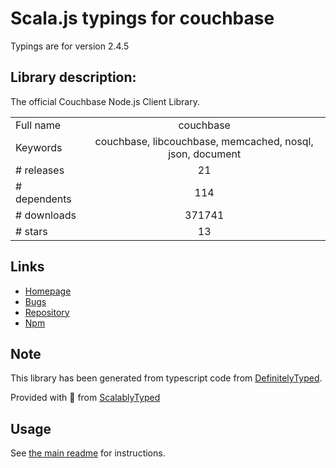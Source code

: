 
# Scala.js typings for couchbase

Typings are for version 2.4.5

## Library description:
The official Couchbase Node.js Client Library.

|                    |                 |
| ------------------ | :-------------: |
| Full name          | couchbase |
| Keywords           | couchbase, libcouchbase, memcached, nosql, json, document |
| # releases         | 21 |
| # dependents       | 114 |
| # downloads        | 371741 |
| # stars            | 13 |

## Links
- [Homepage](http://www.couchbase.com/communities/nodejs)
- [Bugs](http://www.couchbase.com/issues/browse/JSCBC)
- [Repository](https://github.com/couchbase/couchnode)
- [Npm](https://www.npmjs.com/package/couchbase)
    


## Note
This library has been generated from typescript code from [DefinitelyTyped](https://definitelytyped.org).

Provided with :purple_heart: from [ScalablyTyped](https://github.com/oyvindberg/ScalablyTyped)

## Usage
See [the main readme](../../readme.md) for instructions.


